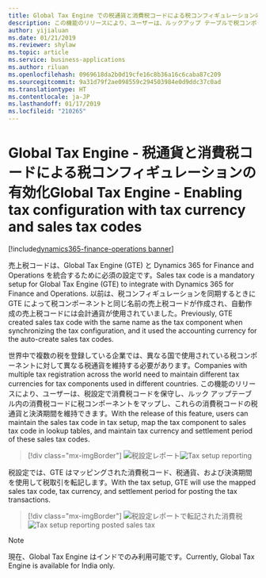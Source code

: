 ```yaml
---
title: Global Tax Engine での税通貨と消費税コードによる税コンフィギュレーションの有効化
description: この機能のリリースにより、ユーザーは、ルックアップ テーブルで税コンポーネントの税通貨を定義することができます。 ユーザーは、税設定で消費税コードを保守し、ルックアップ テーブル内の消費税コードに税コンポーネントをマップし、これらの消費税コードの期間およびレポート コードを保守することもできます。
author: yijialuan
ms.date: 01/21/2019
ms.reviewer: shylaw
ms.topic: article
ms.service: business-applications
ms.author: riluan
ms.openlocfilehash: 0969618da2b0d19cfe16c8b36a16c6caba87c209
ms.sourcegitcommit: 9a31d79f2ae098559c294503984e0d9ddc37c0ad
ms.translationtype: HT
ms.contentlocale: ja-JP
ms.lasthandoff: 01/17/2019
ms.locfileid: "210265"
---
```

#  <a name="global-tax-engine---enabling-tax-configuration-with-tax-currency-and-sales-tax-codes"></a><span data-ttu-id="870c1-104">Global Tax Engine - 税通貨と消費税コードによる税コンフィギュレーションの有効化</span><span class="sxs-lookup"><span data-stu-id="870c1-104">Global Tax Engine - Enabling tax configuration with tax currency and sales tax codes</span></span> 
[!include[dynamics365-finance-operations banner](../includes/dynamics365-finance-operations.md)]


<span data-ttu-id="870c1-105">売上税コードは、Global Tax Engine (GTE) と Dynamics 365 for Finance and Operations を統合するために必須の設定です。</span><span class="sxs-lookup"><span data-stu-id="870c1-105">Sales tax code is a mandatory setup for Global Tax Engine (GTE) to integrate with Dynamics 365 for Finance and Operations.</span></span> <span data-ttu-id="870c1-106">以前は、税コンフィギュレーションを同期するときに GTE によって税コンポーネントと同じ名前の売上税コードが作成され、自動作成の売上税コードには会計通貨が使用されていました。</span><span class="sxs-lookup"><span data-stu-id="870c1-106">Previously, GTE created sales tax code with the same name as the tax component when synchronizing the tax configuration, and it used the accounting currency for the auto-create sales tax codes.</span></span> 

<span data-ttu-id="870c1-107">世界中で複数の税を登録している企業では、異なる国で使用されている税コンポーネントに対して異なる税通貨を維持する必要があります。</span><span class="sxs-lookup"><span data-stu-id="870c1-107">Companies with multiple tax registration across the world need to maintain different tax currencies for tax components used in different countries.</span></span> <span data-ttu-id="870c1-108">この機能のリリースにより、ユーザーは、税設定で消費税コードを保守し、ルック アップテーブル内の消費税コードに税コンポーネントをマップし、これらの消費税コードの税通貨と決済期間を維持できます。</span><span class="sxs-lookup"><span data-stu-id="870c1-108">With the release of this feature, users can maintain the sales tax code in tax setup, map the tax component to sales tax code in lookup tables, and maintain tax currency and settlement period of these sales tax codes.</span></span>

> [!div class="mx-imgBorder"]
> <span data-ttu-id="870c1-109">![税設定レポート](media/Tax-setup-Reporting.jpg "税設定レポート")</span><span class="sxs-lookup"><span data-stu-id="870c1-109">![Tax setup reporting](media/Tax-setup-Reporting.jpg "Tax setup reporting")</span></span>

<span data-ttu-id="870c1-110">税設定では、GTE はマッピングされた消費税コード、税通貨、および決済期間を使用して税取引を転記します。</span><span class="sxs-lookup"><span data-stu-id="870c1-110">With the tax setup, GTE will use the mapped sales tax code, tax currency, and settlement period for posting the tax transactions.</span></span>

> [!div class="mx-imgBorder"]
> <span data-ttu-id="870c1-111">![税設定レポートで転記された消費税](media/Tax-setup-Reporting-Posted-Sales-tax.jpg "税設定レポートで転記された消費税")</span><span class="sxs-lookup"><span data-stu-id="870c1-111">![Tax setup reporting posted sales tax](media/Tax-setup-Reporting-Posted-Sales-tax.jpg "Tax setup reporting posted sales tax")</span></span>

> [!NOTE]
> <span data-ttu-id="870c1-112">現在、Global Tax Engine はインドでのみ利用可能です。</span><span class="sxs-lookup"><span data-stu-id="870c1-112">Currently, Global Tax Engine is available for India only.</span></span>
